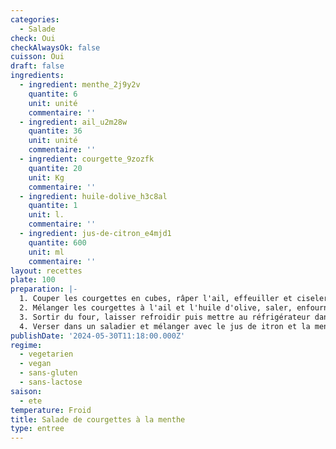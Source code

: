 ```yaml
---
categories:
  - Salade
check: Oui
checkAlwaysOk: false
cuisson: Oui
draft: false
ingredients:
  - ingredient: menthe_2j9y2v
    quantite: 6
    unit: unité
    commentaire: ''
  - ingredient: ail_u2m28w
    quantite: 36
    unit: unité
    commentaire: ''
  - ingredient: courgette_9zozfk
    quantite: 20
    unit: Kg
    commentaire: ''
  - ingredient: huile-dolive_h3c8al
    quantite: 1
    unit: l.
    commentaire: ''
  - ingredient: jus-de-citron_e4mjd1
    quantite: 600
    unit: ml
    commentaire: ''
layout: recettes
plate: 100
preparation: |-
  1. Couper les courgettes en cubes, râper l'ail, effeuiller et ciseler les bouquets de menthe.
  2. Mélanger les courgettes à l'ail et l'huile d'olive, saler, enfourner pour 20 minutes à 200°C.
  3. Sortir du four, laisser refroidir puis mettre au réfrigérateur dans une passoire pour une heure.
  4. Verser dans un saladier et mélanger avec le jus de itron et la menthe.
publishDate: '2024-05-30T11:18:00.000Z'
regime:
  - vegetarien
  - vegan
  - sans-gluten
  - sans-lactose
saison:
  - ete
temperature: Froid
title: Salade de courgettes à la menthe
type: entree
---
```


